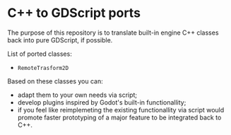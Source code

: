 # C++ to GDScript ports

The purpose of this repository is to translate built-in engine C++ classes back 
into pure GDScript, if possible.

List of ported classes:
- `RemoteTrasform2D`

Based on these classes you can:
- adapt them to your own needs via script;
- develop plugins inspired by Godot's built-in functionallity;
- if you feel like reimplemeting the existing functionallity via script would
promote faster prototyping of a major feature to be integrated back to C++.
